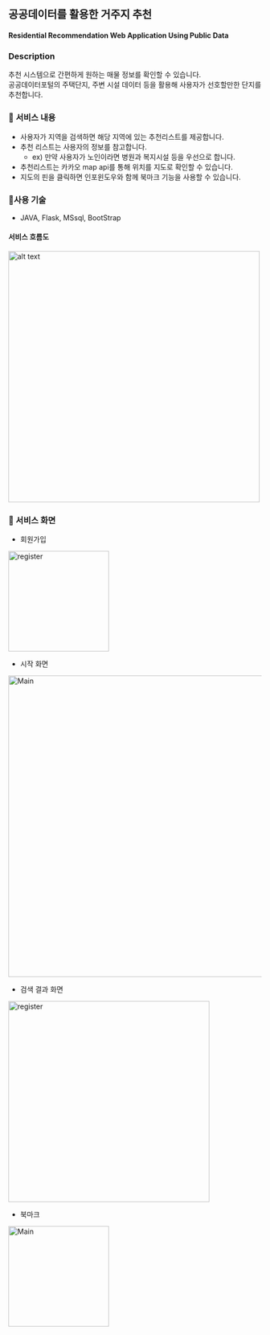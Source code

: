 ## 공공데이터를 활용한 거주지 추천
#### Residential Recommendation Web Application Using Public Data


### Description
추천 시스템으로 간편하게 원하는 매물 정보를 확인할 수 있습니다. </br>
공공데이터포털의 주택단지, 주변 시설 데이터 등을 활용해 사용자가 선호할만한 단지를 추천합니다. </br>


### 📜 **서비스 내용**

- 사용자가 지역을 검색하면 해당 지역에 있는 추천리스트를 제공합니다.
- 추천 리스트는 사용자의 정보를 참고합니다.
    - ex) 만약 사용자가 노인이라면 병원과 복지시설 등을 우선으로 합니다.
- 추천리스트는 카카오 map api를 통해 위치를 지도로 확인할 수 있습니다.
- 지도의 핀을 클릭하면 인포윈도우와 함께 북마크 기능을 사용할 수 있습니다.

### 🔨**사용 기술**

- JAVA, Flask, MSsql, BootStrap



#### 서비스 흐름도
<img src="https://user-images.githubusercontent.com/59608767/222728820-6a9bf6e3-766b-4c28-b2b1-a75a5c85737c.png" alt="alt text" width="500"/>





### 👀 서비스 화면



<p align="left">

* 회원가입
<img src="https://user-images.githubusercontent.com/59608767/225841136-24fd9242-cbe5-4257-b952-227e0cfa4a6b.png" alt="register" width="200"/>

* 시작 화면
<img src="https://user-images.githubusercontent.com/59608767/225827524-ca802204-fe38-4975-ba8b-db44f5d6ba30.png" alt="Main" width="600"/>
  
</p>

<p align="left">
    
* 검색 결과 화면
<img src="https://user-images.githubusercontent.com/59608767/225841836-a2f67cde-82b8-4d13-a4e1-9d9b2a4ead1b.png" alt="register" width="400"/>

* 북마크
<img src="https://user-images.githubusercontent.com/59608767/225841849-b2b6c111-a09a-49dc-af64-71fdb303c748.png" alt="Main" width="200"/>
  
</p>

